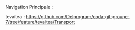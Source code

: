 Navigation Principale :

tevaitea : https://github.com/Delprogram/coda-git-groupe-7/tree/feature/tevaitea/Transport